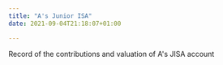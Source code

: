 ```yaml
---
title: "A's Junior ISA"
date: 2021-09-04T21:18:07+01:00

---
```


Record of the contributions and valuation of A's JISA account